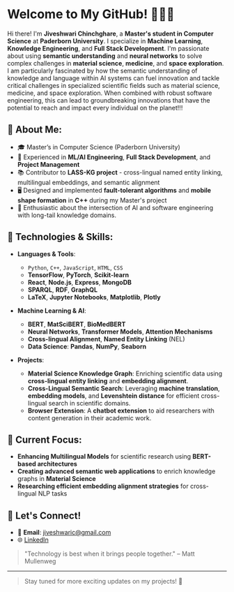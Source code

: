 # Welcome to My GitHub! 👩‍💻✨

Hi there! I'm **Jiveshwari Chinchghare**, a **Master's student in Computer Science** at **Paderborn University**. I specialize in **Machine Learning**, **Knowledge Engineering**, and **Full Stack Development**. I'm passionate about using **semantic understanding** and **neural networks** to solve complex challenges in **material science**, **medicine**, and **space exploration**. I am particularly fascinated by how the semantic understanding of knowledge and language within AI systems can fuel innovation and tackle critical challenges in specialized scientific fields such as material science, medicine, and space exploration. When combined with robust software engineering, this can lead to groundbreaking innovations that have the potential to reach and impact every individual on the planet!!!

## 🌟 About Me:
- 🎓 Master’s in Computer Science (Paderborn University)
- 💼 Experienced in **ML/AI Engineering**, **Full Stack Development**, and **Project Management**
- 📚 Contributor to **LASS-KG project** - cross-lingual named entity linking, multilingual embeddings, and semantic alignment
- 🖥️ Designed and implemented **fault-tolerant algorithms** and **mobile shape formation** in **C++** during my Master's project
- 🧠 Enthusiastic about the intersection of AI and software engineering with long-tail knowledge domains.

## 🔧 Technologies & Skills:
- **Languages & Tools**: 
    - `Python`, `C++`, `JavaScript`, `HTML`, `CSS`
    - **TensorFlow**, **PyTorch**, **Scikit-learn**
    - **React**, **Node.js**, **Express**, **MongoDB**
    - **SPARQL**, **RDF**, **GraphQL**
    - **LaTeX**, **Jupyter Notebooks**, **Matplotlib**, **Plotly**

- **Machine Learning & AI**: 
    - **BERT**, **MatSciBERT**, **BioMedBERT**
    - **Neural Networks**, **Transformer Models**, **Attention Mechanisms**
    - **Cross-lingual Alignment**, **Named Entity Linking** (NEL)
    - **Data Science**: **Pandas**, **NumPy**, **Seaborn**
  
- **Projects**:
    - **Material Science Knowledge Graph**: Enriching scientific data using **cross-lingual entity linking** and **embedding alignment**.
    - **Cross-Lingual Semantic Search**: Leveraging **machine translation**, **embedding models**, and **Levenshtein distance** for efficient cross-lingual search in scientific domains.
    - **Browser Extension**: A **chatbot extension** to aid researchers with content generation in their academic work.

## 🌱 Current Focus:
- **Enhancing Multilingual Models** for scientific research using **BERT-based architectures**
- **Creating advanced semantic web applications** to enrich knowledge graphs in **Material Science**
- **Researching efficient embedding alignment strategies** for cross-lingual NLP tasks

## 💬 Let's Connect!
- 📧 **Email**: jiveshwaric@gmail.com
- 🌐 [LinkedIn](https://www.linkedin.com/in/jiveshwari-chinchghare/)

> "Technology is best when it brings people together." – Matt Mullenweg

---

> Stay tuned for more exciting updates on my projects! 🚀

